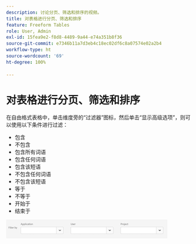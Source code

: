 ```yaml
---
description: 讨论分页、筛选和排序的视频。
title: 对表格进行分页、筛选和排序
feature: Freeform Tables
role: User, Admin
exl-id: 15fea9e2-f8d8-4489-9a44-e74a351b8f36
source-git-commit: e7346b11a7d3eb4c18ec02df6c8a07574e02a2b4
workflow-type: ht
source-wordcount: '69'
ht-degree: 100%

---
```


# 对表格进行分页、筛选和排序

在自由格式表格中，单击维度旁的“过滤器”图标，然后单击“显示高级选项”，则可以使用以下条件进行过滤：

* 包含
* 不包含
* 包含所有词语
* 包含任何词语
* 包含该短语
* 不包含任何词语
* 不包含该短语
* 等于
* 不等于
* 开始于
* 结束于

![](/help/admin/admin/assets/filter.png)
